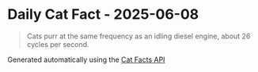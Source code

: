 # Daily Cat Fact - 2025-06-08

> Cats purr at the same frequency as an idling diesel engine, about 26 cycles per second.

Generated automatically using the [Cat Facts API](https://catfact.ninja)
